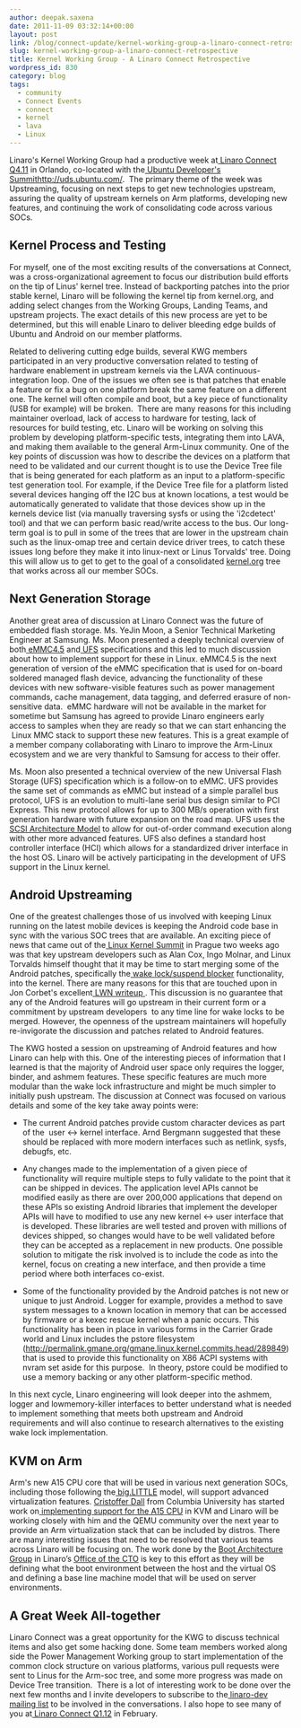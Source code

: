 ```yaml
---
author: deepak.saxena
date: 2011-11-09 03:32:14+00:00
layout: post
link: /blog/connect-update/kernel-working-group-a-linaro-connect-retrospective/
slug: kernel-working-group-a-linaro-connect-retrospective
title: Kernel Working Group - A Linaro Connect Retrospective
wordpress_id: 830
category: blog
tags:
  - community
  - Connect Events
  - connect
  - kernel
  - lava
  - Linux
---
```


Linaro's Kernel Working Group had a productive week at[ Linaro Connect Q4.11](https://connect.linaro.org/resources/) in Orlando, co-located with the[ Ubuntu Developer's Summit]()http://uds.ubuntu.com/.  The primary theme of the week was Upstreaming, focusing on next steps to get new technologies upstream, assuring the quality of upstream kernels on Arm platforms, developing new features, and continuing the work of consolidating code across various SOCs.

## Kernel Process and Testing

For myself, one of the most exciting results of the conversations at Connect, was a cross-organizational agreement to focus our distribution build efforts on the tip of Linus' kernel tree. Instead of backporting patches into the prior stable kernel, Linaro will be following the kernel tip from kernel.org, and adding select changes from the Working Groups, Landing Teams, and upstream projects. The exact details of this new process are yet to be determined, but this will enable Linaro to deliver bleeding edge builds of Ubuntu and Android on our member platforms.

Related to delivering cutting edge builds, several KWG members participated in an very productive conversation related to testing of hardware enablement in upstream kernels via the LAVA continuous-integration loop. One of the issues we often see is that patches that enable a feature or fix a bug on one platform break the same feature on a different one. The kernel will often compile and boot, but a key piece of functionality (USB for example) will be broken.  There are many reasons for this including maintainer overload, lack of access to hardware for testing, lack of resources for build testing, etc. Linaro will be working on solving this problem by developing platform-specific tests, integrating them into LAVA, and making them available to the general Arm-Linux community. One of the key points of discussion was how to describe the devices on a platform that need to be validated and our current thought is to use the Device Tree file that is being generated for each platform as an input to a platform-specific test generation tool. For example, if the Device Tree file for a platform listed several devices hanging off the I2C bus at known locations, a test would be automatically generated to validate that those devices show up in the kernels device list (via manually traversing sysfs or using the 'i2cdetect' tool) and that we can perform basic read/write access to the bus. Our long-term goal is to pull in some of the trees that are lower in the upstream chain such as the linux-omap tree and certain device driver trees, to catch these issues long before they make it into linux-next or Linus Torvalds' tree. Doing this will allow us to get to get to the goal of a consolidated [kernel.org](http://kernel.org/) tree that works across all our member SOCs.

## Next Generation Storage

Another great area of discussion at Linaro Connect was the future of embedded flash storage. Ms. YeJin Moon, a Senior Technical Marketing Engineer at Samsung. Ms. Moon presented a deeply technical overview of both[ eMMC4.5](https://www.jedec.org/standards-documents/technology-focus-areas/flash-memory-ssds-ufs-emmc/e-mmc) and[ UFS](http://www.jedec.org/standards-documents/focus/flash/universal-flash-storage-ufs) specifications and this led to much discussion about how to implement support for these in Linux. eMMC4.5 is the next generation of version of the eMMC specification that is used for on-board soldered managed flash device, advancing the functionality of these devices with new software-visible features such as power management commands, cache management, data tagging, and deferred erasure of non-sensitive data.  eMMC hardware will not be available in the market for sometime but Samsung has agreed to provide Linaro engineers early access to samples when they are ready so that we can start enhancing the  Linux MMC stack to support these new features. This is a great example of a member company collaborating with Linaro to improve the Arm-Linux ecosystem and we are very thankful to Samsung for access to their offer.

Ms. Moon also presented a technical overview of the new Universal Flash Storage (UFS) specification which is a follow-on to eMMC. UFS provides the same set of commands as eMMC but instead of a simple parallel bus protocol, UFS is an evolution to multi-lane serial bus design similar to PCI Express. This new protocol allows for up to 300 MB/s operation with first generation hardware with future expansion on the road map. UFS uses the[ SCSI Architecture Model](http://en.wikipedia.org/wiki/SCSI_architectural_model) to allow for out-of-order command execution along with other more advanced features. UFS also defines a standard host controller interface (HCI) which allows for a standardized driver interface in the host OS. Linaro will be actively participating in the development of UFS support in the Linux kernel.

## Android Upstreaming

One of the greatest challenges those of us involved with keeping Linux running on the latest mobile devices is keeping the Android code base in sync with the various SOC trees that are available. An exciting piece of news that came out of the[ Linux Kernel Summit](https://events.linuxfoundation.org/events/linux-kernel-summit) in Prague two weeks ago was that key upstream developers such as Alan Cox, Ingo Molnar, and Linux Torvalds himself thought that it may be time to start merging some of the Android patches, specifically the[ wake lock/suspend blocker](http://elinux.org/Android_Power_Management) functionality, into the kernel. There are many reasons for this that are touched upon in Jon Corbet's excellent[ LWN writeup ](http://lwn.net/Articles/464298/). This discussion is no guarantee that any of the Android features will go upstream in their current form or a commitment by upstream developers  to any time line for wake locks to be merged. However, the openness of the upstream maintainers will hopefully re-invigorate the discussion and patches related to Android features.

The KWG hosted a session on upstreaming of Android features and how Linaro can help with this. One of the interesting pieces of information that I learned is that the majority of Android user space only requires the logger, binder, and ashmem features. These specific features are much more modular than the wake lock infrastructure and might be much simpler to initially push upstream. The discussion at Connect was focused on various details and some of the key take away points were:

- The current Android patches provide custom character devices as part of the  user <-> kernel interface. Arnd Bergmann suggested that these should be replaced with more modern interfaces such as netlink, sysfs, debugfs, etc.

- Any changes made to the implementation of a given piece of functionality will require multiple steps to fully validate to the point that it can be shipped in devices. The application level APIs cannot be modified easily as there are over 200,000 applications that depend on these APIs so existing Android libraries that implement the developer APIs will have to modified to use any new kernel <-> user interface that is developed. These libraries are well tested and proven with millions of devices shipped, so changes would have to be well validated before they can be accepted as a replacement in new products. One possible solution to mitigate the risk involved is to include the code as into the kernel, focus on creating a new interface, and then provide a time period where both interfaces co-exist.

- Some of the functionality provided by the Android patches is not new or unique to just Android. Logger for example, provides a method to save system messages to a known location in memory that can be accessed by firmware or a kexec rescue kernel when a panic occurs. This functionality has been in place in various forms in the Carrier Grade world and Linux includes the pstore filesystem (http://permalink.gmane.org/gmane.linux.kernel.commits.head/289849) that is used to provide this functionality on X86 ACPI systems with nvram set aside for this purpose.  In theory, pstore could be modified to use a memory backing or any other platform-specific method.

In this next cycle, Linaro engineering will look deeper into the ashmem, logger and lowmemory-killer interfaces to better understand what is needed to implement something that meets both upstream and Android requirements and will also continue to research alternatives to the existing wake lock implementation.

## KVM on Arm

Arm's new A15 CPU core that will be used in various next generation SOCs, including those following the[ big.LITTLE](https://developer.arm.com/tools-and-software/software-development-tools/solutions/soc-design/biglittle) model, will support advanced virtualization features. [ Cristoffer Dall](http://www.cs.columbia.edu/%7Ecdall/) from Columbia University has started work on[ implementing support for the A15 CPU](http://wiki.ncl.cs.columbia.edu/wiki/KVMArm:MainPage) in KVM and Linaro will be working closely with him and the QEMU community over the next year to provide an Arm virtualization stack that can be included by distros. There are many interesting issues that need to be resolved that various teams across Linaro will be focusing on. The work done by the [Boot Architecture Group](https://wiki-archive.linaro.org/OfficeofCTO) in Linaro’s [Office of the CTO](https://wiki-archive.linaro.org/OfficeofCTO) is key to this effort as they will be defining what the boot environment between the host and the virtual OS and defining a base line machine model that will be used on server environments.

## A Great Week All-together

Linaro Connect was a great opportunity for the KWG to discuss technical items and also get some hacking done. Some team members worked along side the Power Management Working group to start implementation of the common clock structure on various platforms, various pull requests were sent to Linus for the Arm-soc tree, and some more progress was made on Device Tree transition.  There is a lot of interesting work to be done over the next few months and I invite developers to subscribe to the[ linaro-dev mailing list](http://lists.linaro.org/mailman/listinfo/linaro-dev) to be involved in the conversations. I also hope to see many of you at[ Linaro Connect Q1.12](https://connect.linaro.org/) in February.
